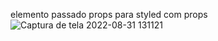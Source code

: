 elemento passado props para styled com props
![Captura de tela 2022-08-31 131121](https://user-images.githubusercontent.com/73972922/187727085-7a07d632-095f-4488-a926-773a7e4935a7.jpg)
